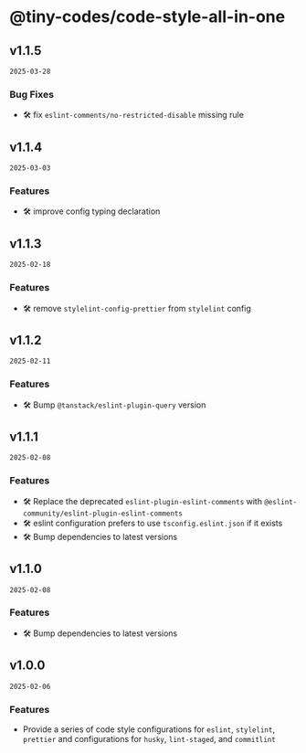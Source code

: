 # @tiny-codes/code-style-all-in-one

## v1.1.5

`2025-03-28`

### Bug Fixes

- 🛠 fix `eslint-comments/no-restricted-disable` missing rule

## v1.1.4

`2025-03-03`

### Features

- 🛠 improve config typing declaration

## v1.1.3

`2025-02-18`

### Features

- 🛠 remove `stylelint-config-prettier` from `stylelint` config

## v1.1.2

`2025-02-11`

### Features

- 🛠 Bump `@tanstack/eslint-plugin-query` version

## v1.1.1

`2025-02-08`

### Features

- 🛠 Replace the deprecated `eslint-plugin-eslint-comments` with `@eslint-community/eslint-plugin-eslint-comments`
- 🛠 eslint configuration prefers to use `tsconfig.eslint.json` if it exists
- 🛠 Bump dependencies to latest versions

## v1.1.0

`2025-02-08`

### Features

- 🛠 Bump dependencies to latest versions

## v1.0.0

`2025-02-06`

### Features

- Provide a series of code style configurations for `eslint`, `stylelint`, `prettier` and configurations for `husky`, `lint-staged`, and `commitlint`
